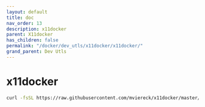 ```yaml
---
layout: default
title: doc
nav_order: 13
description: x11docker
parent: X11docker
has_children: false
permalink: "/docker/dev_utls/x11docker/x11docker/"
grand_parent: Dev Utls
---
```


# x11docker

```bash
curl -fsSL https://raw.githubusercontent.com/mviereck/x11docker/master/x11docker | bash -s -- --update
```

